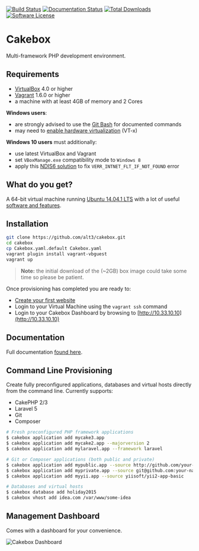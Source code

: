 [![Build Status](https://travis-ci.org/alt3/cakebox.svg?style=flat-square)](https://travis-ci.org/alt3/cakebox)
[![Documentation Status](https://readthedocs.org/projects/cakebox/badge?style=flat-square)](https://cakebox.readthedocs.org)
[![Total Downloads](https://img.shields.io/packagist/dt/alt3/cakebox-console.svg?style=flat-square)](https://packagist.org/packages/alt3/cakebox-console)
[![Software License](https://img.shields.io/badge/license-MIT-brightgreen.svg?style=flat-square)](.cakebox/LICENSE.txt)

# Cakebox

Multi-framework PHP development environment.

## Requirements

+ [VirtualBox](https://www.virtualbox.org/wiki/Downloads) 4.0 or higher
+ [Vagrant](https://www.vagrantup.com/downloads.htmlhttps://www.virtualbox.org/wiki/Downloads) 1.6.0 or higher
+ a machine with at least 4GB of memory and 2 Cores

**Windows users**:

+ are strongly advised to use the
[Git Bash](http://git-scm.com/downloads) for documented commands
+ may need to [enable hardware virtualization](https://www.thomas-krenn.com/en/wiki/Activating_the_Intel_VT_Virtualization_Feature)
(VT-x)

**Windows 10 users** must additionally:
- use latest VirtualBox and Vagrant
- set `VBoxManage.exe` compatibility mode to `Windows 8`
- apply this [NDIS6 solution](http://stackoverflow.com/questions/33725779/failed-to-open-create-the-internal-network-vagrant-on-windows10) to fix `VERR_INTNET_FLT_IF_NOT_FOUND` error

## What do you get?

A 64-bit virtual machine running [Ubuntu 14.04.1 LTS](https://wiki.ubuntu.com/LTS)
with a lot of useful [software and features](http://cakebox.readthedocs.org/en/latest/features/).

## Installation

```bash
git clone https://github.com/alt3/cakebox.git
cd cakebox
cp Cakebox.yaml.default Cakebox.yaml
vagrant plugin install vagrant-vbguest
vagrant up
```

> **Note:** the initial download of the (~2GB) box image could take some time
> so please be patient.

Once provisioning has completed you are ready to:

- [Create your first website](http://cakebox.readthedocs.org/en/latest/tutorials/creating-your-first-website/)
- Login to your Virtual Machine using the ``vagrant ssh`` command
- Login to your Cakebox Dashboard by browsing to [http://10.33.10.10](http://10.33.10.10)

## Documentation

Full documentation [found here](http://cakebox.readthedocs.org/en/latest/).


## Command Line Provisioning

Create fully preconfigured applications, databases and virtual hosts
directly from the command line. Currently supports:

+ CakePHP 2/3
+ Laravel 5
+ Git
+ Composer

```bash
# Fresh preconfigured PHP framework applications
$ cakebox application add mycake3.app
$ cakebox application add mycake2.app --majorversion 2
$ cakebox application add mylaravel.app --framework laravel

# Git or Composer applications (both public and private)
$ cakebox application add mypublic.app --source http://github.com/your-name/repository
$ cakebox application add myprivate.app --source git@github.com:your-name/repository.git
$ cakebox application add myyii.app --source yiisoft/yii2-app-basic

# Databases and virtual hosts
$ cakebox database add holiday2015
$ cakebox vhost add idea.com /var/www/some-idea
```

## Management Dashboard

Comes with a dashboard for your convenience.

![Cakebox Dashboard](docs/sources/img/cakebox-dashboard.png)
